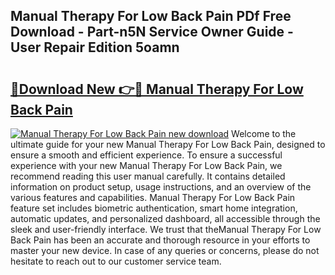## Manual Therapy For Low Back Pain PDf Free Download - Part-n5N Service Owner Guide - User Repair Edition 5oamn

# <h2><a href="http://cf17417.oget.top/?id=Manual+Therapy+For+Low+Back+Pain">🔗Download New 👉🔴 Manual Therapy For Low Back Pain</a></h2>

[![Manual Therapy For Low Back Pain new download](https://i.imgur.com/5g1atiW.png)](http://cf17417.oget.top/?id=Manual+Therapy+For+Low+Back+Pain)
Welcome to the ultimate guide for your new Manual Therapy For Low Back Pain, designed to ensure a smooth and efficient experience. To ensure a successful experience with your new Manual Therapy For Low Back Pain, we recommend reading this user manual carefully. It contains detailed information on product setup, usage instructions, and an overview of the various features and capabilities. Manual Therapy For Low Back Pain feature set includes biometric authentication, smart home integration, automatic updates, and personalized dashboard, all accessible through the sleek and user-friendly interface. We trust that theManual Therapy For Low Back Pain has been an accurate and thorough resource in your efforts to master your new device. In case of any queries or concerns, please do not hesitate to reach out to our customer service team.
